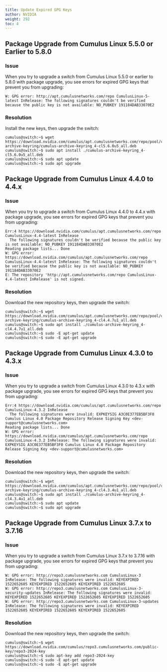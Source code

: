 ```yaml
---
title: Update Expired GPG Keys
author: NVIDIA
weight: 292
toc: 4
---
```

## Package Upgrade from Cumulus Linux 5.5.0 or Earlier to 5.8.0

### Issue

When you try to upgrade a switch from Cumulus Linux 5.5.0 or earlier to 5.8.0 with package upgrade, you see errors for expired GPG keys that prevent you from upgrading:

```
W: GPG error: http://apt.cumulusnetworks.com/repo CumulusLinux-5-latest InRelease: The following signatures couldn't be verified because the public key is not available: NO_PUBKEY 191184DAB33070E2
```

### Resolution

Install the new keys, then upgrade the switch:

```
cumulus@switch:~$ wget https://download.nvidia.com/cumulus/apt.cumulusnetworks.com/repo/pool/cumulus/c/cumulus-archive-keyring/cumulus-archive-keyring_4-cl5.6.0u5_all.deb
cumulus@switch:~$ sudo apt install ./cumulus-archive-keyring_4-cl5.6.0u5_all.deb
cumulus@switch:~$ sudo apt update
cumulus@switch:~$ sudo apt upgrade
```

## Package Upgrade from Cumulus Linux 4.4.0 to 4.4.x

### Issue

When you try to upgrade a switch from Cumulus Linux 4.4.0 to 4.4.x with package upgrade, you see errors for expired GPG keys that prevent you from upgrading:

```
Err:4 https://download.nvidia.com/cumulus/apt.cumulusnetworks.com/repo CumulusLinux-4.4-latest InRelease
  The following signatures couldn't be verified because the public key is not available: NO_PUBKEY 191184DAB33070E2
Reading package lists... Done
W: GPG error: https://download.nvidia.com/cumulus/apt.cumulusnetworks.com/repo CumulusLinux-4.4-latest InRelease: The following signatures couldn't be verified because the public key is not available: NO_PUBKEY 191184DAB33070E2
E: The repository 'http://apt.cumulusnetworks.com/repo CumulusLinux-4.4-latest InRelease' is not signed.
```

### Resolution

Download the new repository keys, then upgrade the switch:

```
cumulus@switch:~$ wget https://download.nvidia.com/cumulus/apt.cumulusnetworks.com/repo/pool/cumulus/c/cumulus-archive-keyring/cumulus-archive-keyring_4-cl4.4.7u1_all.deb
cumulus@switch:~$ sudo apt install ./cumulus-archive-keyring_4-cl4.4.7u1_all.deb 
cumulus@switch:~$ sudo -E apt-get update
cumulus@switch:~$ sudo -E apt-get upgrade
```

## Package Upgrade from Cumulus Linux 4.3.0 to 4.3.x

### Issue

When you try to upgrade a switch from Cumulus Linux 4.3.0 to 4.3.x with package upgrade, you see errors for expired GPG keys that prevent you from upgrading:

```
Err:4 https://download.nvidia.com/cumulus/apt.cumulusnetworks.com/repo CumulusLinux-4.3.2 InRelease
  The following signatures were invalid: EXPKEYSIG A3C0E377EB5BF3F0 Cumulus Linux 4.0 Package Repository Release Signing Key <dev-support@cumulusnetworks.com>
Reading package lists... Done
W: GPG error: https://download.nvidia.com/cumulus/apt.cumulusnetworks.com/repo CumulusLinux-4.3.2 InRelease: The following signatures were invalid: EXPKEYSIG A3C0E377EB5BF3F0 Cumulus Linux 4.0 Package Repository Release Signing Key <dev-support@cumulusnetworks.com>
```

### Resolution

Download the new repository keys, then upgrade the switch:

```
cumulus@switch:~$ wget https://download.nvidia.com/cumulus/apt.cumulusnetworks.com/repo/pool/cumulus/c/cumulus-archive-keyring/cumulus-archive-keyring_4-cl4.3.4u1_all.deb
cumulus@switch:~$ sudo apt install ./cumulus-archive-keyring_4-cl4.3.4u1_all.deb 
cumulus@switch:~$ sudo apt update
cumulus@switch:~$ sudo apt upgrade
```

## Package Upgrade from Cumulus Linux 3.7.x to 3.7.16

### Issue

When you try to upgrade a switch from Cumulus Linux 3.7.x to 3.7.16 with package upgrade, you see errors for expired GPG keys that prevent you from upgrading:

```
W: GPG error: http://repo3.cumulusnetworks.com CumulusLinux-3 InRelease: The following signatures were invalid: KEYEXPIRED 1522652605 KEYEXPIRED 1522652605 KEYEXPIRED 1522652605
W: GPG error: http://repo3.cumulusnetworks.com CumulusLinux-3-security-updates InRelease: The following signatures were invalid: KEYEXPIRED 1522652605 KEYEXPIRED 1522652605 KEYEXPIRED 1522652605
W: GPG error: http://repo3.cumulusnetworks.com CumulusLinux-3-updates InRelease: The following signatures were invalid: KEYEXPIRED 1522652605 KEYEXPIRED 1522652605 KEYEXPIRED 1522652605
```

### Resolution

Download the new repository keys, then upgrade the switch:

```
cumulus@switch:~$ wget https://download.nvidia.com/cumulus/repo3.cumulusnetworks.com/public-key/repo3-2024-key
cumulus@switch:~$ sudo apt-key add repo3-2024-key
cumulus@switch:~$ sudo -E apt-get update
cumulus@switch:~$ sudo -E apt-get upgrade
```

<!--You can resolve this issue in one of three ways.
### Option 1: Use the allow-unauthenticated Flag

1. Run `apt` update using the `--allow-unathenticated` flag:

       sudo apt-get update --allow-unauthenticated

1. Install the new `cumulus-archive-keyring` package:

       sudo apt-get install --allow-unauthenticated cumulus-archive-keyring

1. Proceed with the update/upgrade procedure via `apt`:

       sudo apt-get update && sudo apt-get upgrade

### Option 2: Download the Updated cumulus-archive-keyring Package

1. Download the updated `cumulus-archive-keyring` package:

       wget http://repo3.cumulusnetworks.com/repo/pool/cumulus/c/cumulus-archive-keyring/cumulus-archive-keyring_4-cl3u5_all.deb

1. Install the new package:

       sudo dpkg -i cumulus-archive-keyring_4-cl3u5_all.deb

1. Proceed with the update/upgrade procedure via `apt`:

       sudo apt-get update && sudo apt-get upgrade

### Option 3: Update the GPG Key on the Switch

Update the GPG key on the switch with the following procedure.

1. Download the new key:

       sudo apt-key adv --keyserver keys.gnupg.net --recv-keys A88BBC95

1. Update the packages on the switch:

       sudo apt-get update

If you still see the messages when running an update, do the following:

1. Remove the old key:

       sudo rm /etc/apt/trusted.gpg.d/cumulus-stage-keyring.gpg

1. Update the packages on the switch:

       sudo apt-get update

1. Upgrade the packages on the switch:

       sudo apt-get upgrade

1. If prompted to replace `/etc/pat/trusted.gpg.d/cumulus-stage-keyring.gpg` or `/etc/apt/trusted.gpg.d/cumulus-external-keyring.gpg`, press _Y_ to install the package maintainers version:

       Configuration file '/etc/apt/trusted.gpg.d/cumulus-external-keyring.gpg'
       ==> Modified (by you or by a script) since installation.
       ==> Package distributor has shipped an updated version.
       What would you like to do about it ? Your options are:
       Y or I : install the package maintainer's version
       N or O : keep your currently-installed version
       D : show the differences between the versions
       Z : start a shell to examine the situation
       The default action is to keep your current version.
       *** cumulus-external-keyring.gpg (Y/I/N/O/D/Z) [default=N] ? Y
       Installing new version of config file /etc/apt/trusted.gpg.d/cumulus-external-keyring.gpg ...

       Configuration file '/etc/apt/trusted.gpg.d/cumulus-stage-keyring.gpg'
       ==> Deleted (by you or by a script) since installation.
       ==> Package distributor has shipped an updated version.
       What would you like to do about it ? Your options are:
       Y or I : install the package maintainer's version
       N or O : keep your currently-installed version
       D : show the differences between the versions
       Z : start a shell to examine the situation
       The default action is to keep your current version.
       *** cumulus-stage-keyring.gpg (Y/I/N/O/D/Z) [default=N] ? Y
       Installing new version of config file /etc/apt/trusted.gpg.d/cumulus-stage-keyring.gpg ...
-->
